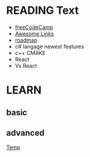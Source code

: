  
 
# READING Text

- [freeCodeCamp](https://www.freecodecamp.org/learn/)
- [Awesome Links](awesome.md) 
- [roadmap](https://roadmap.sh/) 
- c# langage newest features
- c++ CMAKE
- React
- Vs React




# LEARN

## basic


## advanced


[Temp](temp.md)
